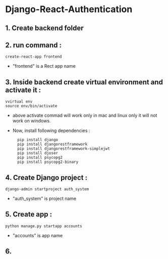 # Django-React-Authentication

## 1. Create backend folder

## 2. run command :
    create-react-app frontend

* "frontend" is a Rect app name

## 3. Inside backend create virtual environment and activate it :
    vvirtual env
    source env/bin/activate
* above activate commad will work only in mac and linux only it will not work on windows.
* Now, install following dependencies :

        pip install django
        pip install djangorestframework
        pip install djangorestframework-simplejwt
        pip install djoser
        pip install psycopg2
        pip install psycopg2-binary

## 4. Create Django project :
    django-admin startproject auth_system
* "auth_system" is project name

## 5. Create app :
    python manage.py startapp accounts
* "accounts" is app name

## 6. 

